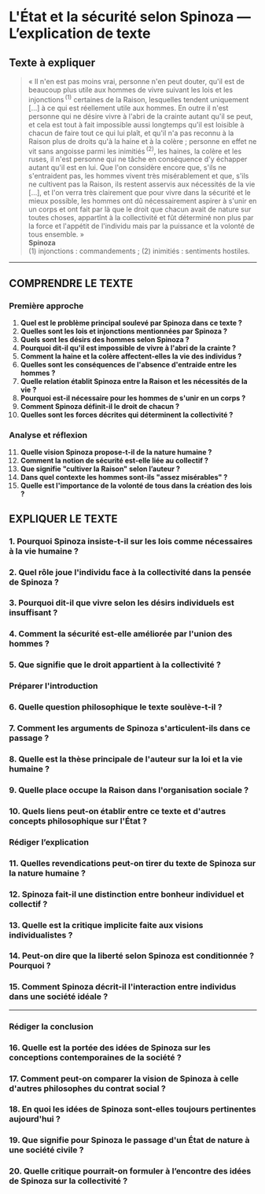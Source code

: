 # L'État et la sécurité selon Spinoza — L’explication de texte

## Texte à expliquer

> « Il n'en est pas moins vrai, personne n'en peut douter, qu'il est de beaucoup plus utile aux hommes de vivre suivant les lois et les injonctions&#x202F;<sup>(1)</sup> certaines de la Raison, lesquelles tendent uniquement […] à ce qui est réellement utile aux hommes. En outre il n'est personne qui ne désire vivre à l'abri de la crainte autant qu'il se peut, et cela est tout à fait impossible aussi longtemps qu'il est loisible à chacun de faire tout ce qui lui plaît, et qu'il n'a pas reconnu à la Raison plus de droits qu'à la haine et à la colère ; personne en effet ne vit sans angoisse parmi les inimitiés&#x202F;<sup>(2)</sup>, les haines, la colère et les ruses, il n'est personne qui ne tâche en conséquence d'y échapper autant qu'il est en lui. Que l'on considère encore que, s'ils ne s'entraident pas, les hommes vivent très misérablement et que, s'ils ne cultivent pas la Raison, ils restent asservis aux nécessités de la vie […], et l'on verra très clairement que pour vivre dans la sécurité et le mieux possible, les hommes ont dû nécessairement aspirer à s'unir en un corps et ont fait par là que le droit que chacun avait de nature sur toutes choses, appartînt à la collectivité et fût déterminé non plus par la force et l'appétit de l'individu mais par la puissance et la volonté de tous ensemble. »  
> **Spinoza**  
> (1) injonctions : commandements ; (2) inimitiés : sentiments hostiles.

---

## COMPRENDRE LE TEXTE

### Première approche

1. **Quel est le problème principal soulevé par Spinoza dans ce texte ?**  
2. **Quelles sont les lois et injonctions mentionnées par Spinoza ?**  
3. **Quels sont les désirs des hommes selon Spinoza ?**  
4. **Pourquoi dit-il qu'il est impossible de vivre à l'abri de la crainte ?**  
5. **Comment la haine et la colère affectent-elles la vie des individus ?**  
6. **Quelles sont les conséquences de l'absence d'entraide entre les hommes ?**  
7. **Quelle relation établit Spinoza entre la Raison et les nécessités de la vie ?**  
8. **Pourquoi est-il nécessaire pour les hommes de s'unir en un corps ?**  
9. **Comment Spinoza définit-il le droit de chacun ?**  
10. **Quelles sont les forces décrites qui déterminent la collectivité ?**  

### Analyse et réflexion

11. **Quelle vision Spinoza propose-t-il de la nature humaine ?**  
12. **Comment la notion de sécurité est-elle liée au collectif ?**  
13. **Que signifie "cultiver la Raison" selon l’auteur ?**  
14. **Dans quel contexte les hommes sont-ils "assez misérables" ?**  
15. **Quelle est l'importance de la volonté de tous dans la création des lois ?**  

## EXPLIQUER LE TEXTE

### 1. Pourquoi Spinoza insiste-t-il sur les lois comme nécessaires à la vie humaine ?  
### 2. Quel rôle joue l'individu face à la collectivité dans la pensée de Spinoza ?  
### 3. Pourquoi dit-il que vivre selon les désirs individuels est insuffisant ?  
### 4. Comment la sécurité est-elle améliorée par l'union des hommes ?  
### 5. Que signifie que le droit appartient à la collectivité ?  

### Préparer l'introduction

### 6. Quelle question philosophique le texte soulève-t-il ?  
### 7. Comment les arguments de Spinoza s'articulent-ils dans ce passage ?  
### 8. Quelle est la thèse principale de l'auteur sur la loi et la vie humaine ?  
### 9. Quelle place occupe la Raison dans l'organisation sociale ?  
### 10. Quels liens peut-on établir entre ce texte et d'autres concepts philosophique sur l'État ?  

### Rédiger l’explication

### 11. Quelles revendications peut-on tirer du texte de Spinoza sur la nature humaine ?   
### 12. Spinoza fait-il une distinction entre bonheur individuel et collectif ?  
### 13. Quelle est la critique implicite faite aux visions individualistes ?  
### 14. Peut-on dire que la liberté selon Spinoza est conditionnée ? Pourquoi ?  
### 15. Comment Spinoza décrit-il l'interaction entre individus dans une société idéale ?  

---

### Rédiger la conclusion

### 16. Quelle est la portée des idées de Spinoza sur les conceptions contemporaines de la société ?  
### 17. Comment peut-on comparer la vision de Spinoza à celle d'autres philosophes du contrat social ?  
### 18. En quoi les idées de Spinoza sont-elles toujours pertinentes aujourd'hui ?  
### 19. Que signifie pour Spinoza le passage d'un État de nature à une société civile ?  
### 20. Quelle critique pourrait-on formuler à l’encontre des idées de Spinoza sur la collectivité ?
